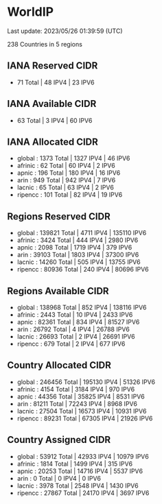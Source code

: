 # WorldIP

Last update: 2023/05/26 01:39:59 (UTC)

238 Countries in 5 regions

## IANA Reserved CIDR

- 71 Total | 48 IPV4 | 23 IPV6

## IANA Available CIDR

- 63 Total | 3 IPV4 | 60 IPV6

## IANA Allocated CIDR

- global : 1373 Total | 1327 IPV4 | 46 IPV6
- afrinic : 62 Total | 60 IPV4 | 2 IPV6
- apnic : 196 Total | 180 IPV4 | 16 IPV6
- arin : 949 Total | 942 IPV4 | 7 IPV6
- lacnic : 65 Total | 63 IPV4 | 2 IPV6
- ripencc : 101 Total | 82 IPV4 | 19 IPV6

## Regions Reserved CIDR

- global : 139821 Total | 4711 IPV4 | 135110 IPV6
- afrinic : 3424 Total | 444 IPV4 | 2980 IPV6
- apnic : 2098 Total | 1719 IPV4 | 379 IPV6
- arin : 39103 Total | 1803 IPV4 | 37300 IPV6
- lacnic : 14260 Total | 505 IPV4 | 13755 IPV6
- ripencc : 80936 Total | 240 IPV4 | 80696 IPV6

## Regions Available CIDR

- global : 138968 Total | 852 IPV4 | 138116 IPV6
- afrinic : 2443 Total | 10 IPV4 | 2433 IPV6
- apnic : 82361 Total | 834 IPV4 | 81527 IPV6
- arin : 26792 Total | 4 IPV4 | 26788 IPV6
- lacnic : 26693 Total | 2 IPV4 | 26691 IPV6
- ripencc : 679 Total | 2 IPV4 | 677 IPV6

## Country Allocated CIDR

- global : 246456 Total | 195130 IPV4 | 51326 IPV6
- afrinic : 4154 Total | 3184 IPV4 | 970 IPV6
- apnic : 44356 Total | 35825 IPV4 | 8531 IPV6
- arin : 81211 Total | 72243 IPV4 | 8968 IPV6
- lacnic : 27504 Total | 16573 IPV4 | 10931 IPV6
- ripencc : 89231 Total | 67305 IPV4 | 21926 IPV6

## Country Assigned CIDR

- global : 53912 Total | 42933 IPV4 | 10979 IPV6
- afrinic : 1814 Total | 1499 IPV4 | 315 IPV6
- apnic : 20253 Total | 14716 IPV4 | 5537 IPV6
- arin : 0 Total | 0 IPV4 | 0 IPV6
- lacnic : 3978 Total | 2548 IPV4 | 1430 IPV6
- ripencc : 27867 Total | 24170 IPV4 | 3697 IPV6
